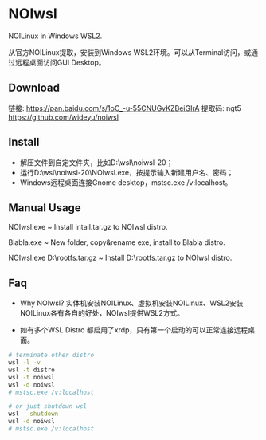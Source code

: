 # NOIwsl

NOILinux in Windows WSL2.

从官方NOILinux提取，安装到Windows WSL2环境。可以从Terminal访问，或通过远程桌面访问GUI Desktop。

## Download
链接: https://pan.baidu.com/s/1oC_-u-55CNUGvKZBeiGIrA 提取码: ngt5
https://github.com/wideyu/noiwsl

## Install
* 解压文件到自定文件夹，比如D:\wsl\noiwsl-20；
* 运行D:\wsl\noiwsl-20\NOIwsl.exe，按提示输入新建用户名、密码；
* Windows远程桌面连接Gnome desktop，mstsc.exe /v:localhost。

## Manual Usage
NOIwsl.exe ~ Install intall.tar.gz to NOIwsl distro.

Blabla.exe ~ New folder, copy&rename exe, install to Blabla distro.

NOIwsl.exe D:\rootfs.tar.gz ~ Install D:\rootfs.tar.gz to NOIwsl distro.

## Faq
* Why NOIwsl?
实体机安装NOILinux、虚拟机安装NOILinux、WSL2安装NOILinux各有各自的好处，NOIwsl提供WSL2方式。

* 如有多个WSL Distro 都启用了xrdp，只有第一个启动的可以正常连接远程桌面。
```bash
# terminate other distro
wsl -l -v
wsl -t distro
wsl -t noiwsl
wsl -d noiwsl
# mstsc.exe /v:localhost

# or just shutdown wsl
wsl --shutdown
wsl -d noiwsl
# mstsc.exe /v:localhost
```
